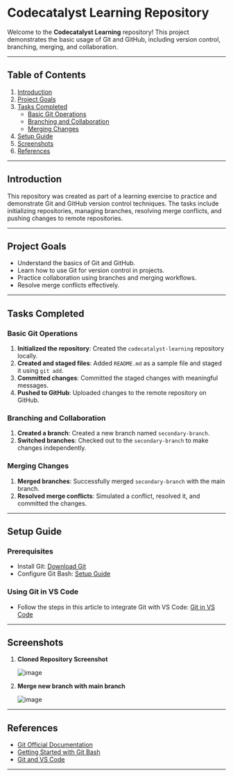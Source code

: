 # Codecatalyst Learning Repository

Welcome to the **Codecatalyst Learning** repository! This project demonstrates the basic usage of Git and GitHub, including version control, branching, merging, and collaboration.

---

## Table of Contents
1. [Introduction](#introduction)
2. [Project Goals](#project-goals)
3. [Tasks Completed](#tasks-completed)
   - [Basic Git Operations](#basic-git-operations)
   - [Branching and Collaboration](#branching-and-collaboration)
   - [Merging Changes](#merging-changes)
4. [Setup Guide](#setup-guide)
5. [Screenshots](#screenshots)
6. [References](#references)

---

## Introduction
This repository was created as part of a learning exercise to practice and demonstrate Git and GitHub version control techniques. The tasks include initializing repositories, managing branches, resolving merge conflicts, and pushing changes to remote repositories.

---

## Project Goals
- Understand the basics of Git and GitHub.
- Learn how to use Git for version control in projects.
- Practice collaboration using branches and merging workflows.
- Resolve merge conflicts effectively.

---

## Tasks Completed

### Basic Git Operations
1. **Initialized the repository**: Created the `codecatalyst-learning` repository locally.
2. **Created and staged files**: Added `README.md` as a sample file and staged it using `git add`.
3. **Committed changes**: Committed the staged changes with meaningful messages.
4. **Pushed to GitHub**: Uploaded changes to the remote repository on GitHub.

### Branching and Collaboration
1. **Created a branch**: Created a new branch named `secondary-branch`.
2. **Switched branches**: Checked out to the `secondary-branch` to make changes independently.

### Merging Changes
1. **Merged branches**: Successfully merged `secondary-branch` with the main branch.
2. **Resolved merge conflicts**: Simulated a conflict, resolved it, and committed the changes.

---

## Setup Guide

### Prerequisites
- Install Git: [Download Git](https://git-scm.com/downloads)
- Configure Git Bash: [Setup Guide](https://www.geeksforgeeks.org/how-to-set-up-git-using-git-config/)

### Using Git in VS Code
- Follow the steps in this article to integrate Git with VS Code: [Git in VS Code](https://www.geeksforgeeks.org/how-to-install-git-in-vs-code/)

---

## Screenshots

1. **Cloned Repository Screenshot**  

   ![image](https://github.com/user-attachments/assets/02529189-c41b-4973-995a-f8f684936b94)
2. **Merge new branch with main branch**

   ![image](https://github.com/user-attachments/assets/b17846fe-e7d1-4ed7-a427-4232b9416110)


---

## References
- [Git Official Documentation](https://git-scm.com/doc)
- [Getting Started with Git Bash](https://www.geeksforgeeks.org/how-to-set-up-git-using-git-config/)
- [Git and VS Code](https://www.geeksforgeeks.org/how-to-install-git-in-vs-code/)

---

